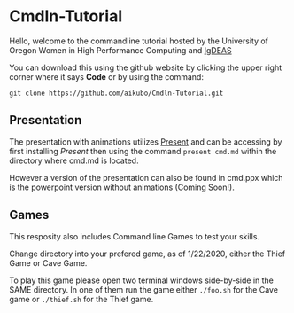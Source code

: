 # Cmdln-Tutorial

Hello, welcome to the commandline tutorial hosted by the University of Oregon Women in High Performance Computing and [IgDEAS](https://igdeas.wordpress.com/)

You can download this using the github website by clicking the upper right corner where it says **Code** or by using the command: 

`git clone https://github.com/aikubo/Cmdln-Tutorial.git`

## Presentation
The presentation  with animations utilizes [Present](https://github.com/vinayak-mehta/present) and can be accessing by first installing *Present* then using the command 
`present cmd.md` within the directory where cmd.md is located. 

However a version of the presentation can also be found in cmd.ppx which is the powerpoint version without animations (Coming Soon!). 

## Games
This resposity also includes Command line Games to test your skills. 

Change directory into your prefered game, as of 1/22/2020, either the Thief Game or Cave Game. 

To play this game please open two terminal windows side-by-side in the SAME directory. In one of them run the game either `./foo.sh` for the Cave game or `./thief.sh` for the Thief game. 
